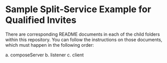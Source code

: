 # Sample Split-Service Example for Qualified Invites

There are corresponding README documents in each of the child folders within this repository. You can follow the instructions on those documents, which must happen in the following order:

a. composeServer
b. listener
c. client
